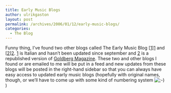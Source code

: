 ```yaml
---
title: Early Music Blogs
author: ulrikgaston
layout: post
permalink: /archives/2006/01/12/early-music-blogs/
categories:
  - The Blog
---
```

Funny thing, I&#8217;ve found two other blogs called The Early Music Blog [[1]][1] and [[2]][2]. [1] is Italian and hasn&#8217;t been updated since september and [2] is a republished version of <a href="http://goldbergweb.com/en/magazine" class="broken_link">Goldberg Magazine</a>. These two and other blogs I found or are emailed to me will be put in a feed and new updates from these blogs will be posted in the right-hand sidebar so that you can always have easy access to updated early music blogs (hopefully with original names, though, or we&#8217;ll have to come up with some kind of numbering system <img src='http://blog.saers.com/wp-includes/images/smilies/icon_wink.gif' alt=';-)' class='wp-smiley' /> )

 [1]: http://earlymusicspace.blogspot.com/
 [2]: http://antiquemusic.blogspot.com/